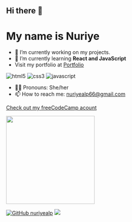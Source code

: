 
<h2>Hi there 👋 </h2>

<h1>My name is Nuriye </h1>

- 🔭 I’m currently working on my projects.
- 🌱 I’m currently learning **React and JavaScript**
- Visit my portfolio at <a href="https://nuriyealp.github.io/portfolio/" target="_blank">Portfolio</a>

<p>
  <img alt="html5" src="https://img.shields.io/badge/HTML-239120?style=for-the-badge&logo=html5&logoColor=white" />
  <img alt="css3" src="https://img.shields.io/badge/CSS-239120?&style=for-the-badge&logo=css3&logoColor=white" />
  <img alt="javascript" src="https://img.shields.io/badge/javascript-239120?&style=for-the-badge&logo=javascript&logoColor=white" />
</p>
                                                                                                                             
- 👩‍💻 Pronouns: She/her 
- 📫 How to reach me: nuriyealp66@gmail.com


<a href="https://www.freecodecamp.org/nuriyealp" target="_blank">Check out my freeCodeCamp acount</a>

<img width="240" src="https://media.giphy.com/media/eDDrmbtY0aSAII8ffT/giphy.gif" />

[![GitHub nuriyealp](https://img.shields.io/github/followers/nuriyealp?label=follow&style=social)](https://github.com/nuriyealp)
![](https://visitor-badge.glitch.me/badge?page_id=nuriyealp)


<!--
**nuriyealp/nuriyealp** is a ✨ _special_ ✨ repository because its `README.md` (this file) appears on your GitHub profile.

Here are some ideas to get you started:

- 🔭 I’m currently working on ...
- 🌱 I’m currently learning ...
- 👯 I’m looking to collaborate on ...
- 🤔 I’m looking for help with ...
- 💬 Ask me about ...
- 📫 How to reach me: ...
- 😄 Pronouns: ...
- ⚡ Fun fact: ...
-->
